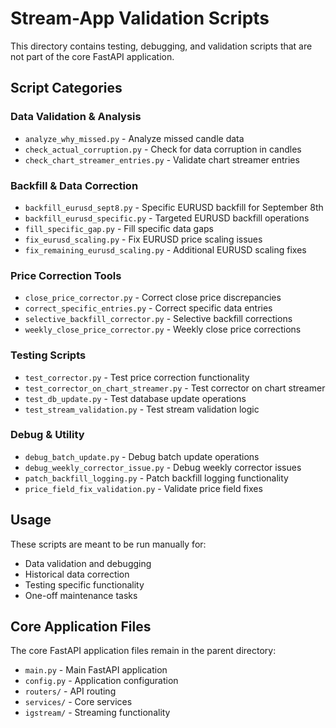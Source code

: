 # Stream-App Validation Scripts

This directory contains testing, debugging, and validation scripts that are not part of the core FastAPI application.

## Script Categories

### Data Validation & Analysis
- `analyze_why_missed.py` - Analyze missed candle data
- `check_actual_corruption.py` - Check for data corruption in candles
- `check_chart_streamer_entries.py` - Validate chart streamer entries

### Backfill & Data Correction
- `backfill_eurusd_sept8.py` - Specific EURUSD backfill for September 8th
- `backfill_eurusd_specific.py` - Targeted EURUSD backfill operations
- `fill_specific_gap.py` - Fill specific data gaps
- `fix_eurusd_scaling.py` - Fix EURUSD price scaling issues
- `fix_remaining_eurusd_scaling.py` - Additional EURUSD scaling fixes

### Price Correction Tools
- `close_price_corrector.py` - Correct close price discrepancies
- `correct_specific_entries.py` - Correct specific data entries
- `selective_backfill_corrector.py` - Selective backfill corrections
- `weekly_close_price_corrector.py` - Weekly close price corrections

### Testing Scripts
- `test_corrector.py` - Test price correction functionality
- `test_corrector_on_chart_streamer.py` - Test corrector on chart streamer
- `test_db_update.py` - Test database update operations
- `test_stream_validation.py` - Test stream validation logic

### Debug & Utility
- `debug_batch_update.py` - Debug batch update operations
- `debug_weekly_corrector_issue.py` - Debug weekly corrector issues
- `patch_backfill_logging.py` - Patch backfill logging functionality
- `price_field_fix_validation.py` - Validate price field fixes

## Usage

These scripts are meant to be run manually for:
- Data validation and debugging
- Historical data correction
- Testing specific functionality
- One-off maintenance tasks

## Core Application Files

The core FastAPI application files remain in the parent directory:
- `main.py` - Main FastAPI application
- `config.py` - Application configuration
- `routers/` - API routing
- `services/` - Core services
- `igstream/` - Streaming functionality